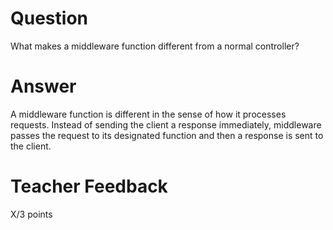 # Question

What makes a middleware function different from a normal controller?

# Answer
A middleware function is different in the sense of how it processes requests. Instead of sending the client a response immediately, middleware passes the request to its designated function and then a response is sent to the client. 

# Teacher Feedback

X/3 points